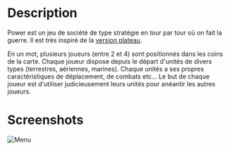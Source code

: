 # Description

Power est un jeu de société de type stratégie en tour par tour où on fait la guerre. Il est très inspiré de la [version plateau](http://jeuxstrategie.free.fr/Power_complet.php).

En un mot, plusieurs joueurs (entre 2 et 4) sont positionnés dans les coins de la carte. Chaque joueur dispose depuis le départ d'unités de divers types (terrestres, aériennes, marines). Chaque unités a ses propres caractéristiques de déplacement, de combats etc... Le but de chaque joueur est d'utiliser judicieusement leurs unités pour anéantir les autres joueurs.

# Screenshots

![Menu](http://sdrdis.github.com/power/screenshots/menu.jpg)